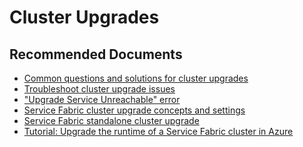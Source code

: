 <properties
	pageTitle="cluster/clusterupgrade"
	description="cluster/clusterupgrade"
	service="microsoft.servicefabric"
	resource="clusters"
	authors="ChiragPavecha"
	ms.author="chiragpa"
	displayOrder=""
	selfHelpType="generic"
	supportTopicIds="32608946"
	resourceTags=""
	productPesIds="15842"
	cloudEnvironments="public"
	articleId="f7d8df66-6bd3-4d84-81c8-a2bf560b7dc8"
/>

# Cluster Upgrades

## **Recommended Documents**

* [Common questions and solutions for cluster upgrades](https://github.com/Azure/Service-Fabric-Troubleshooting-Guides/tree/master/Cluster)<br>
* [Troubleshoot cluster upgrade issues](https://github.com/Azure/Service-Fabric-Troubleshooting-Guides/blob/master/Cluster/Troubleshooting%20failed%20Fabric%20Upgrade.md)<br>
* ["Upgrade Service Unreachable" error](https://github.com/Azure/Service-Fabric-Troubleshooting-Guides/blob/master/Cluster/Cluster%20Not%20Reachable%20%20UpgradeServiceNotreachable.md)<br>
* [Service Fabric cluster upgrade concepts and settings](https://docs.microsoft.com/azure/service-fabric/service-fabric-cluster-upgrade)<br>
* [Service Fabric standalone cluster upgrade](https://docs.microsoft.com/azure/service-fabric/service-fabric-cluster-upgrade-windows-server)<br>
* [Tutorial: Upgrade the runtime of a Service Fabric cluster in Azure](https://docs.microsoft.com/azure/service-fabric/service-fabric-tutorial-upgrade-cluster)<br>
